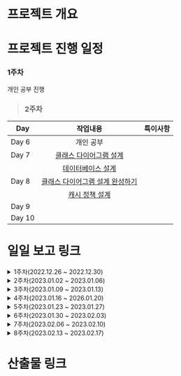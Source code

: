 # 프로젝트 개요
<!-- 기술 및 기능 요구사항, 산출물 등을 링크로 포함해주세요. -->
# 프로젝트 진행 일정
 
<!-- 주차별로 한눈에 볼수 있도록 정리해주세요. -->
### 1주차
개인 공부 진행
> ### 2주차
|Day|작업내용|특이사항|
|------|:---:|:---:|
|Day 6|개인 공부| |
|Day 7|[클래스 다이어그램 설계]()||
||[데이터베이스 설계]()||
|Day 8|[클래스 다이어그램 설계 완성하기]()||
||[캐시 정책 설계](https://cotton-waterlily-6ce.notion.site/f4511b0cef884ea8b8bba6bbfcdac1d1)||
|Day 9|||
|Day 10|[]()||

# 일일 보고 링크
<details>
<summary>1주차(2022.12.26 ~ 2022.12.30)</summary>
<div markdown="1">   
  
- [2022.12.29 (4일차)](https://open.oss.navercorp.com/wm-mdev-internship/2023.01-mobiledev2-doyun.park/issues/1)
- [2022.12.30 (5일차)](https://open.oss.navercorp.com/wm-mdev-internship/2023.01-mobiledev2-doyun.park/issues/2)
</div>
</details>

<details>
<summary>2주차(2023.01.02 ~ 2023.01.06)</summary>
<div markdown="1">   
  
- [2023.01.02 (6일차)](https://open.oss.navercorp.com/wm-mdev-internship/2023.01-mobiledev2-doyun.park/issues/3)
- [2023.01.03 (7일차)](https://open.oss.navercorp.com/wm-mdev-internship/2023.01-mobiledev2-doyun.park/issues/4)
  
</div>
</details>

<details>
<summary>3주차(2023.01.09 ~ 2023.01.13)</summary>
<div markdown="1">   
</div>
</details>

<details>
<summary>4주차(2023.01.16 ~ 2026.01.20)</summary>
<div markdown="1">   
</div>
</details>

<details>
<summary>5주차(2023.01.23 ~ 2023.01.27)</summary>
<div markdown="1">   
</div>
</details>

<details>
<summary>6주차(2023.01.30 ~ 2023.02.03)</summary>
<div markdown="1">   
</div>
</details>

<details>
<summary>7주차(2023.02.06 ~ 2023.02.10)</summary>
<div markdown="1">   
</div>
</details>

<details>
<summary>8주차(2023.02.13 ~ 2023.02.17)</summary>
<div markdown="1">   
</div>
</details>

# 산출물 링크
<!-- WIKI 페이지에 정리한 내용을 링크로 걸어주시면 됩니다. -->
